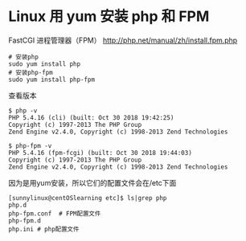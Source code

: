 # Linux 用 yum 安装 php 和 FPM 
FastCGI 进程管理器（FPM） http://php.net/manual/zh/install.fpm.php
```
# 安装php
sudo yum install php
# 安装php-fpm
sudo yum install php-fpm
```
查看版本
```
$ php -v
PHP 5.4.16 (cli) (built: Oct 30 2018 19:42:25)
Copyright (c) 1997-2013 The PHP Group
Zend Engine v2.4.0, Copyright (c) 1998-2013 Zend Technologies

$ php-fpm -v
PHP 5.4.16 (fpm-fcgi) (built: Oct 30 2018 19:44:03)
Copyright (c) 1997-2013 The PHP Group
Zend Engine v2.4.0, Copyright (c) 1998-2013 Zend Technologies
```
因为是用yum安装，所以它们的配置文件会在/etc下面
```
[sunnylinux@centOSlearning etc]$ ls|grep php
php.d
php-fpm.conf  # FPM配置文件
php-fpm.d
php.ini # php配置文件
```
